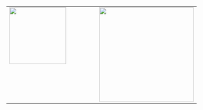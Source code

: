 <table>
	<td valign="top" width="50%">
		<img src="https://github-readme-stats.vercel.app/api?username=jehpark&show_icons=true&count_private=true&hide_border=true" style="height: 150px"/>
	</td>
	<td valign="top" width="50%">
		<a href="https://solved.ac/profile/wpgjs1230">
		<img src="http://mazassumnida.wtf/api/v2/generate_badge?boj=wpgjs1230" style="height: 250px"/>
	</td>
</table>
